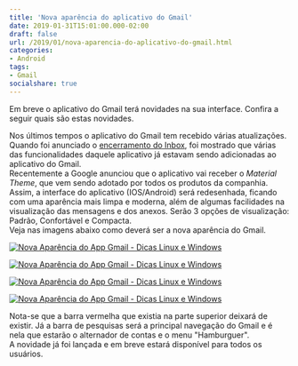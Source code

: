 ```yaml
---
title: 'Nova aparência do aplicativo do Gmail'
date: 2019-01-31T15:01:00.000-02:00
draft: false
url: /2019/01/nova-aparencia-do-aplicativo-do-gmail.html
categories: 
- Android
tags: 
- Gmail
socialshare: true
---
```


Em breve o aplicativo do Gmail terá novidades na sua interface. Confira a seguir quais são estas novidades.

<!--more-->

Nos últimos tempos o aplicativo do Gmail tem recebido várias atualizações. Quando foi anunciado o [encerramento do Inbox](https://info.wsouza.com.br/2018/10/google-encerra-google-e-inbox-by-gmail.html), foi mostrado que várias das funcionalidades daquele aplicativo já estavam sendo adicionadas ao aplicativo do Gmail.  
Recentemente a Google anunciou que o aplicativo vai receber o _Material Theme_, que vem sendo adotado por todos os produtos da companhia. Assim, a interface do aplicativo (IOS/Android) será redesenhada, ficando com uma aparência mais limpa e moderna, além de algumas facilidades na visualização das mensagens e dos anexos. Serão 3 opções de visualização: Padrão, Confortável e Compacta.  
Veja nas imagens abaixo como deverá ser a nova aparência do Gmail.  
  

[![Nova Aparência do App Gmail - Dicas Linux e Windows](https://2.bp.blogspot.com/-LOub6fiZyRw/XFMjXPMggYI/AAAAAAAAKPU/cF2Qr29u4jQZDLHEdbs-mwsygG3TtqhtQCLcBGAs/s400/gmail4.jpg "Nova Aparência do App Gmail - Dicas Linux e Windows")](https://2.bp.blogspot.com/-LOub6fiZyRw/XFMjXPMggYI/AAAAAAAAKPU/cF2Qr29u4jQZDLHEdbs-mwsygG3TtqhtQCLcBGAs/s1600/gmail4.jpg)

  

[![Nova Aparência do App Gmail - Dicas Linux e Windows](https://1.bp.blogspot.com/-hx_h1HhjIsA/XFMYWflVldI/AAAAAAAAKOs/Xjuhx39tQW4AL0kVi1pgsGEcGLWxH5h2wCLcBGAs/s640/gmail1.png "Nova Aparência do App Gmail - Dicas Linux e Windows")](https://1.bp.blogspot.com/-hx_h1HhjIsA/XFMYWflVldI/AAAAAAAAKOs/Xjuhx39tQW4AL0kVi1pgsGEcGLWxH5h2wCLcBGAs/s1600/gmail1.png)

  

[![Nova Aparência do App Gmail - Dicas Linux e Windows](https://2.bp.blogspot.com/-NsWI1zSqCA0/XFMYgYWuOcI/AAAAAAAAKOw/xTf0qWfpUDE7BVCgS8EhefXYmHPnucyfQCLcBGAs/s640/gmail2.png "Nova Aparência do App Gmail - Dicas Linux e Windows")](https://2.bp.blogspot.com/-NsWI1zSqCA0/XFMYgYWuOcI/AAAAAAAAKOw/xTf0qWfpUDE7BVCgS8EhefXYmHPnucyfQCLcBGAs/s1600/gmail2.png)

  

[![Nova Aparência do App Gmail - Dicas Linux e Windows](https://3.bp.blogspot.com/-M2kZh4eE2t4/XFMbI6Sxp1I/AAAAAAAAKPI/iSrKwKGaqG0mC15NbxSmoX-LczKiFrrDwCLcBGAs/s640/gmail3.png "Nova Aparência do App Gmail - Dicas Linux e Windows")](https://3.bp.blogspot.com/-M2kZh4eE2t4/XFMbI6Sxp1I/AAAAAAAAKPI/iSrKwKGaqG0mC15NbxSmoX-LczKiFrrDwCLcBGAs/s1600/gmail3.png)

  
  
Nota-se que a barra vermelha que existia na parte superior deixará de existir. Já a barra de pesquisas será a principal navegação do Gmail e é nela que estarão o alternador de contas e o menu "Hamburguer".  
A novidade já foi lançada e em breve estará disponível para todos os usuários.
